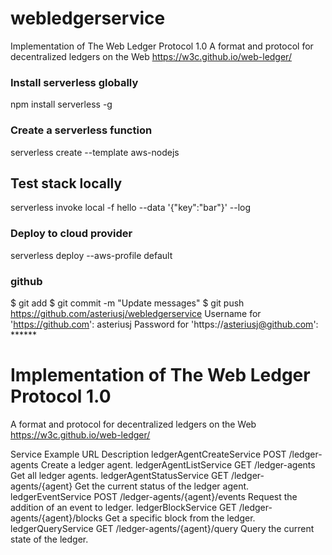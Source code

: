 # webledgerservice
Implementation of The Web Ledger Protocol 1.0 
A format and protocol for decentralized ledgers on the Web 
https://w3c.github.io/web-ledger/

### Install serverless globally
npm install serverless -g

### Create a serverless function
serverless create --template aws-nodejs

## Test stack locally
serverless invoke local -f hello --data '{"key":"bar"}' --log

### Deploy to cloud provider
serverless deploy --aws-profile default

### github
$ git add <folders and files>
$ git commit -m "Update messages"
$ git push https://github.com/asteriusj/webledgerservice
Username for 'https://github.com': asteriusj
Password for 'https://asteriusj@github.com': ******

# Implementation of The Web Ledger Protocol 1.0
 A format and protocol for decentralized ledgers on the Web
 https://w3c.github.io/web-ledger/

 Service	                Example URL	                         Description
 ledgerAgentCreateService	POST  /ledger-agents	             Create a ledger agent.
 ledgerAgentListService	    GET   /ledger-agents	             Get all ledger agents.
 ledgerAgentStatusService	GET   /ledger-agents/{agent}	     Get the current status of the ledger agent.
 ledgerEventService	        POST  /ledger-agents/{agent}/events	 Request the addition of an event to ledger.
 ledgerBlockService	        GET   /ledger-agents/{agent}/blocks	 Get a specific block from the ledger.
 ledgerQueryService	        GET   /ledger-agents/{agent}/query	 Query the current state of the ledger.



<!--// https://w3c.github.io/web-ledger/-->
<!--//-->
<!--// 3.2 Configuration Block-->
<!--// {-->
<!--//   "@context": "https://w3id.org/web-ledger/v1",-->
<!--//   "id": BLOCK_ID,-->
<!--//   "type": "LedgerConfigurationBlock",-->
<!--//   "ledgerConfig": {-->
<!--//     "id": LEDGER_ID,-->
<!--//     "type": "LedgerConfiguration",-->
<!--//     "name": "example",-->
<!--//     "description": "This is an example ledger.",-->
<!--//     "storageMechanism": STORAGE_DATA_STRUCTURE,-->
<!--//     "consensusAlgorithm": CONSENSUS_ALGORITHM,-->
<!--//   "previousBlock": {-->
<!--//     "hash": "urn:sha256:0000000000000000000000000000000000000000000000000000000000000000"-->
<!--//   },-->
<!--//   "signature": SIGNATURE_VALUE-->
<!--// }-->

<!--//  3.3 Storage Block-->
<!--// {-->
<!--//   "@context": ["https://w3id.org/web-ledger/v1", MARKET_VERTICAL_CONTEXT],-->
<!--//   "id": BLOCK_ID,-->
<!--//   "type": "LedgerStorageBlock",-->
<!--//   "setObject": [ OBJECTS ],-->
<!--//   "previousBlock": {-->
<!--//     "id": PREVIOUS_BLOCK_ID-->
<!--//     "hash": PREVIOUS_BLOCK_HASH-->
<!--//   },-->
<!--//   "signature": SIGNATURE_VALUE-->
<!--// }-->

<!--// HTTP API-->
<!--// Service	Example URL	Description-->
<!--// ledgerAgentCreateService	POST /ledger-agents	Create a ledger agent.-->
<!--// ledgerAgentListService	GET /ledger-agents	Get all ledger agents.-->
<!--// ledgerAgentStatusService	GET /ledger-agents/{agent}	Get the current status of the ledger agent.-->
<!--// ledgerEventService	POST /ledger-agents/{agent}/events	Request the addition of an event to ledger.-->
<!--// ledgerBlockService	GET /ledger-agents/{agent}/blocks	Get a specific block from the ledger.-->
<!--// ledgerQueryService	GET /ledger-agents/{agent}/query	Query the current state of the ledger.-->

<!--// EXAMPLE 8: Ledger creation request-->
<!--// POST /ledger-agents HTTP/1.1-->
<!--// Host: example.com-->
<!--// Content-Type: application/ld+json-->
<!--// Content-Length: 1062-->
<!--// Accept: application/ld+json, application/json, text/plain, */*-->
<!--// Accept-Encoding: gzip, deflate-->

<!--// {-->
<!--//   "@context": "https://w3id.org/web-ledger/v1",-->
<!--//   "id": "did:1628bf39-c8f9-453f-93d7-0fbdebb3dfef/blocks/1",-->
<!--//   "type": "LedgerConfigurationBlock",-->
<!--//   "ledgerConfig": {-->
<!--//     "id": "did:1628bf39-c8f9-453f-93d7-0fbdebb3dfef",-->
<!--//     "type": "LedgerConfiguration",-->
<!--//     "name": "example",-->
<!--//     "description": "An example ledger.",-->
<!--//     "storageMechanism": "SequentialList",-->
<!--//     "consensusAlgorithm": {-->
<!--//       "type": "ProofOfSignature2016",-->
<!--//       "approvedSigner": [-->
<!--//         "http://blue.example.com/keys/234",-->
<!--//         "http://red.example.com/keys/987",-->
<!--//       ],-->
<!--//       "minimumSignaturesRequired":1-->
<!--//     }-->
<!--//   },-->
<!--//   "previousBlock": {-->
<!--//     "hash": "urn:sha256:0000000000000000000000000000000000000000000000000000000000000000"-->
<!--//   },-->
<!--//   "signature": {-->
<!--//     "type": "RsaSignature2016",-->
<!--//     "created": "2016-10-14T18:35:33Z",-->
<!--//     "creator": "http://blue.example.com/keys/234",-->
<!--//     "signatureValue": "HvfvRQ57EO...J0Q=="-->
<!--//   }-->
<!--// }-->
<!--// EXAMPLE 9: Successful ledger creation response-->
<!--// HTTP/1.1 201 Created-->
<!--// Location: http://ledger.example.com/ledger-agents/example-->
<!--// Cache-Control: no-cache, no-store, must-revalidate-->
<!--// Pragma: no-cache-->
<!--// Expires: 0-->
<!--// Date: Fri, 14 Oct 2016 18:35:33 GMT-->
<!--// Connection: keep-alive-->
<!--// Transfer-Encoding: chunked-->

<!--// EXAMPLE 14-->
<!--// POST /ledger-agents/example/events HTTP/1.1-->
<!--// Host: example.com-->
<!--// Connection: keep-alive-->
<!--// Content-Length: 1054-->
<!--// Content-Type: application/json;charset=UTF-8-->
<!--// Accept: application/ld+json, application/json, text/plain, */*-->
<!--// Accept-Encoding: gzip, deflate-->
<!--// Accept-Language: en-US,en;q=0.8-->

<!--// {-->
<!--//   "@context": ["https://w3id.org/web-ledger/v1", "https://w3id.org/fema/v1"],-->
<!--//   "type": "LedgerStorageEvent",-->
<!--//   "setObject": [{-->
<!--//     "id": "https://fema.gov/credentials/9754457",-->
<!--//     "type": ["Credential", "EmergencyResponderCredential"],-->
<!--//     "claim": {-->
<!--//       "id": "did:bc380e48-a6d9-4602-ab20-1beb403d4bcc",-->
<!--//       "emsLicense": {-->
<!--//         "id": "ems:FF-12-01655",-->
<!--//         "status": "valid"-->
<!--//       }-->
<!--//     }-->
<!--//   }],-->
<!--//   "signature": {-->
<!--//     "type": "RsaSignature2016",-->
<!--//     "created": "2016-10-14T19:47:15Z",-->
<!--//     "creator": "https://example.com/keys/fema-key-1",-->
<!--//     "signatureValue": "JoS27wqaTX...s0mpBFMgXIMw=="-->
<!--//   }-->
<!--// }-->
<!--// If the storage attempt is successful, a HTTP 200 response is expected:-->

<!--// EXAMPLE 15-->
<!--// HTTP/1.1 201 Created-->
<!--// Location: https://example.com/ledger-agents/example/events?id=d1328828-3d44-4e14-9c3a-263af54ed032-->
<!--// Cache-Control: no-cache, no-store, must-revalidate-->
<!--// Pragma: no-cache-->
<!--// Expires: 0-->
<!--// Date: Fri, 14 Oct 2016 19:47:16 GMT-->
<!--// Connection: keep-alive-->
<!--// Transfer-Encoding: chunked-->

<!--// An example retrieval of a ledger block is shown below:-->
<!--// EXAMPLE 16-->
<!--// GET /ledger-agents/example/blocks?id=did:de7adbe7-79f2-425a-9dfb-76a234782f30/blocks/2 HTTP/1.1-->
<!--// Host: example.com-->
<!--// Connection: keep-alive-->
<!--// Accept: application/ld+json, application/json, text/plain, */*-->
<!--// Accept-Encoding: gzip, deflate, sdch-->
<!--// Accept-Language: en-US,en;q=0.8-->
<!--// If the ledger block retrieval is successful, a HTTP 200 response is expected:-->

<!--// EXAMPLE 17-->
<!--// HTTP/1.1 200 OK-->
<!--// Cache-Control: no-cache, no-store, must-revalidate-->
<!--// Pragma: no-cache-->
<!--// Expires: 0-->
<!--// Access-Control-Allow-Origin: *-->
<!--// Vary: Accept, Accept-Encoding-->
<!--// Content-Type: application/ld+json; charset=utf-8-->
<!--// Etag: W/"41e-PJKXv/OxofX29WykKb3PZg"-->
<!--// Content-Encoding: gzip-->
<!--// Date: Fri, 14 Oct 2016 20:20:44 GMT-->
<!--// Connection: keep-alive-->
<!--// Transfer-Encoding: chunked-->

<!--// {-->
<!--//   "@context": ["https://w3id.org/web-ledger/v1", "https://w3id.org/fema/v1"],-->
<!--//   "id": "did:de7adbe7-79f2-425a-9dfb-76a234782f30/blocks/2",-->
<!--//   "type": "LedgerStorageBlock",-->
<!--//   "setObject": [{-->
<!--//     "id": "https://fema.gov/credentials/9754457",-->
<!--//     "type": ["Credential", "EmergencyResponderCredential"],-->
<!--//     "claim": {-->
<!--//       "id": "did:bc380e48-a6d9-4602-ab20-1beb403d4bcc",-->
<!--//       "emsLicense": {-->
<!--//         "id": "ems:FF-12-01655",-->
<!--//         "status": "valid"-->
<!--//       }-->
<!--//     }-->
<!--//   }],-->
<!--//   "previousBlock": {-->
<!--//     "id": "did:de7adbe7-79f2-425a-9dfb-76a234782f30/blocks/1",-->
<!--//     "hash": "urn:sha256:7eb0603c9a3982284c7db09b1eb40bc85a1177bdc594b027fba0e746b79db15b"-->
<!--//   },-->
<!--//   "signature": {-->
<!--//     "type": "RsaSignature2016",-->
<!--//     "created": "2016-10-14T19:47:15Z",-->
<!--//     "creator": "http://example.com/keys/789",-->
<!--//     "signatureValue": "JoS27wqa...BFMgXIMw=="-->
<!--//   }-->
<!--// }-->